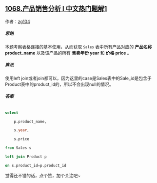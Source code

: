 ## [1068.产品销售分析 I 中文热门题解1](https://leetcode.cn/problems/product-sales-analysis-i/solutions/100000/by-zg104-ch25)

作者：[zg104](https://leetcode.cn/u/zg104)

##### 思路

本题考察表格连接的基本使用，从而获取 `Sales` 表中所有产品对应的 **产品名称product_name** 以及该产品的所有 **售卖年份 year** 和 **价格 price** 。

##### 算法

使用left join或者join都可以，因为这里的case是Sales表中的Sale_id是包含于Product表中的product_id的，所以不会出现null的情况。

##### 答案

```sql
select 
	p.product_name,
	s.year,
	s.price
from Sales s 
left join Product p
on s.product_id=p.product_id
```

觉得还不错的话，点个赞，加个关注吧~